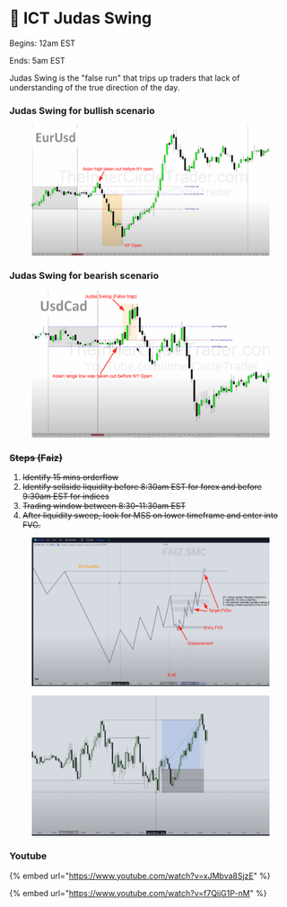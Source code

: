 # 🧢 ICT Judas Swing

Begins: 12am EST

Ends: 5am EST

Judas Swing is the "false run" that trips up traders that lack of understanding of the true direction of the day.

### Judas Swing for bullish scenario

<figure><img src="../.gitbook/assets/image (28).png" alt=""><figcaption></figcaption></figure>

### Judas Swing for bearish scenario

<figure><img src="../.gitbook/assets/image (18).png" alt=""><figcaption></figcaption></figure>

### ~~Steps (Faiz)~~

1. ~~Identify 15 mins orderflow~~
2. ~~Identify sellside liquidity before 8:30am EST for forex and before 9:30am EST for indices~~
3. ~~Trading window between 8:30-11:30am EST~~
4. ~~After liquidity sweep, look for MSS on lower timeframe and enter into FVG.~~

<figure><img src="../.gitbook/assets/image (15).png" alt=""><figcaption></figcaption></figure>

<figure><img src="../.gitbook/assets/image (14).png" alt=""><figcaption></figcaption></figure>

### Youtube

{% embed url="https://www.youtube.com/watch?v=xJMbva8SjzE" %}

{% embed url="https://www.youtube.com/watch?v=f7QijG1P-nM" %}
